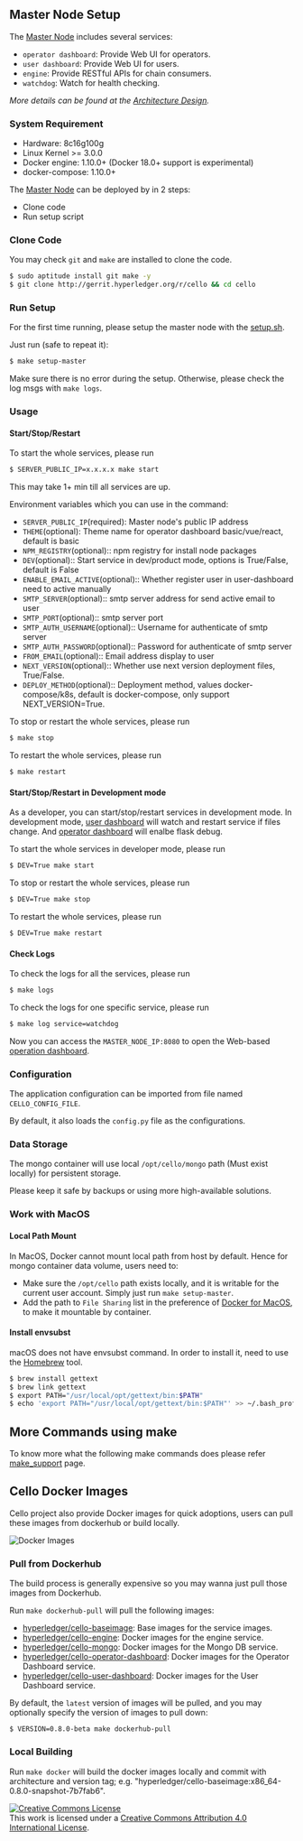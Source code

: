 ## Master Node Setup
The [Master Node](../terminology.md) includes several services:

* `operator dashboard`: Provide Web UI for operators.
* `user dashboard`: Provide Web UI for users.
* `engine`: Provide RESTful APIs for chain consumers.
* `watchdog`: Watch for health checking.

*More details can be found at the [Architecture Design](../arch.md).*

### System Requirement

* Hardware: 8c16g100g
* Linux Kernel >= 3.0.0
* Docker engine: 1.10.0+ (Docker 18.0+ support is experimental)
* docker-compose: 1.10.0+

The [Master Node](../terminology.md) can be deployed by in 2 steps:

* Clone code
* Run setup script

### Clone Code

You may check `git` and `make` are installed to clone the code.

```bash
$ sudo aptitude install git make -y
$ git clone http://gerrit.hyperledger.org/r/cello && cd cello
```

### Run Setup

For the first time running, please setup the master node with the [setup.sh](https://github.com/hyperledger/cello/blob/master/scripts/master_node/setup.sh).

Just run (safe to repeat it):

```bash
$ make setup-master
```

Make sure there is no error during the setup. Otherwise, please check the log msgs with `make logs`.

### Usage

#### Start/Stop/Restart
To start the whole services, please run

```bash
$ SERVER_PUBLIC_IP=x.x.x.x make start
```

This may take 1+ min till all services are up.

Environment variables which you can use in the command:

* `SERVER_PUBLIC_IP`(required): Master node's public IP address
* `THEME`(optional): Theme name for operator dashboard basic/vue/react, default is basic
* `NPM_REGISTRY`(optional):: npm registry for install node packages
* `DEV`(optional):: Start service in dev/product mode, options is True/False, default is False
* `ENABLE_EMAIL_ACTIVE`(optional):: Whether register user in user-dashboard need to active manually
* `SMTP_SERVER`(optional):: smtp server address for send active email to user
* `SMTP_PORT`(optional):: smtp server port
* `SMTP_AUTH_USERNAME`(optional):: Username for authenticate of smtp server
* `SMTP_AUTH_PASSWORD`(optional):: Password for authenticate of smtp server
* `FROM_EMAIL`(optional):: Email address display to user
* `NEXT_VERSION`(optional):: Whether use next version deployment files, True/False.
* `DEPLOY_METHOD`(optional):: Deployment method, values docker-compose/k8s, default is docker-compose, only support NEXT_VERSION=True.


To stop or restart the whole services, please run
```bash
$ make stop
```
To restart the whole services, please run
```bash
$ make restart
```

#### Start/Stop/Restart in Development mode
As a developer, you can start/stop/restart services in development mode. In development mode, [user dashboard](../dashboard_user.md) will watch and restart service if files change. And [operator dashboard](../dashboard_operator.md) will enalbe flask debug.

To start the whole services in developer mode, please run
```bash
$ DEV=True make start
```



To stop or restart the whole services, please run
```bash
$ DEV=True make stop
```
To restart the whole services, please run
```bash
$ DEV=True make restart
```

#### Check Logs
To check the logs for all the services, please run

```bash
$ make logs
```

To check the logs for one specific service, please run
```bash
$ make log service=watchdog
```

Now you can access the `MASTER_NODE_IP:8080` to open the Web-based [operation dashboard](../dashboard_operator.md).

### Configuration
The application configuration can be imported from file named `CELLO_CONFIG_FILE`.

By default, it also loads the `config.py` file as the configurations.

### Data Storage
The mongo container will use local `/opt/cello/mongo` path (Must exist locally) for persistent storage.

Please keep it safe by backups or using more high-available solutions.

### Work with MacOS

#### Local Path Mount
In MacOS, Docker cannot mount local path from host by default. Hence for mongo container data volume, users need to:

* Make sure the `/opt/cello` path exists locally, and it is writable for the current user account. Simply just run `make setup-master`.
* Add the path to `File Sharing` list in the preference of [Docker for MacOS](https://docs.docker.com/docker-for-mac/install/), to make it mountable by container.

#### Install envsubst
macOS does not have envsubst command. In order to install it, need to use the [Homebrew](https://brew.sh) tool.

```bash
$ brew install gettext
$ brew link gettext
$ export PATH="/usr/local/opt/gettext/bin:$PATH"
$ echo 'export PATH="/usr/local/opt/gettext/bin:$PATH"' >> ~/.bash_profile
```

## More Commands using make

To know more what the following make commands does please refer [make_support](../make_support.md) page.

## Cello Docker Images

Cello project also provide Docker images for quick adoptions, users can pull these images from dockerhub or build locally.

![Docker Images](imgs/cello_baseimage.png)

### Pull from Dockerhub
The build process is generally expensive so you may wanna just pull those images from Dockerhub.

Run `make dockerhub-pull` will pull the following images:

* [hyperledger/cello-baseimage](https://hub.docker.com/r/hyperledger/cello-baseimage/): Base images for the service images.
* [hyperledger/cello-engine](https://hub.docker.com/r/hyperledger/cello-engine/): Docker images for the engine service.
* [hyperledger/cello-mongo](https://hub.docker.com/r/hyperledger/cello-mongo/): Docker images for the Mongo DB service.
* [hyperledger/cello-operator-dashboard](https://hub.docker.com/r/hyperledger/cello-operator-dashboard/): Docker images for the Operator Dashboard service.
* [hyperledger/cello-user-dashboard](https://hub.docker.com/r/hyperledger/cello-user-dashboard/): Docker images for the User Dashboard service.

By default, the `latest` version of images will be pulled, and you may optionally specify the version of images to pull down:

```
$ VERSION=0.8.0-beta make dockerhub-pull
```

### Local Building
Run `make docker` will build the docker images locally and commit with architecture and version tag; e.g. "hyperledger/cello-baseimage:x86_64-0.8.0-snapshot-7b7fab6".

<a rel="license" href="http://creativecommons.org/licenses/by/4.0/"><img alt="Creative Commons License" style="border-width:0" src="https://i.creativecommons.org/l/by/4.0/88x31.png" /></a><br />This work is licensed under a <a rel="license" href="http://creativecommons.org/licenses/by/4.0/">Creative Commons Attribution 4.0 International License</a>.
